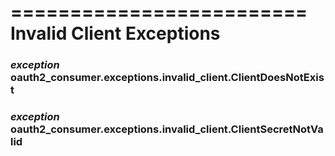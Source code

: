 =========================
Invalid Client Exceptions
=========================

### *exception* oauth2_consumer.exceptions.invalid_client.<strong>ClientDoesNotExist</strong> ###
  
### *exception* oauth2_consumer.exceptions.invalid_client.<strong>ClientSecretNotValid</strong> ###

